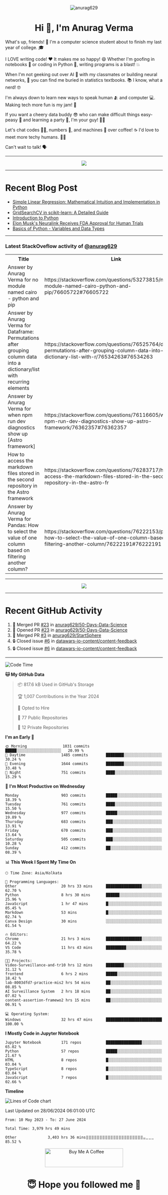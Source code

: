 

<p align="center"> <img src="https://komarev.com/ghpvc/?username=anurag629&label=Profile%20views&color=0e75b6&style=flat" alt="anurag629" /> </p>

<h1 align="center">Hi 👋, I'm Anurag Verma</h1>

What's up, friends! 👋 I'm a computer science student about to finish my last year of college. 🎓

I LOVE writing code! ❤️ It makes me so happy! 😄 Whether I'm goofing in notebooks 📓 or coding in Python 🐍, writing programs is a blast! 💥

When I'm not geeking out over AI 🤖 with my classmates or building neural networks, 🧠 you can find me buried in statistics textbooks. 📚 I know, what a nerd! 🤓

I'm always down to learn new ways to speak human 🫂 and computer 💻. Making tech more fun is my jam! 🍇

If you want a cheery data buddy 😎 who can make difficult things easy-peasy 🥝 and learning a party 🎉, I'm your guy! 🙋‍♂️

Let's chat codes 👨‍💻, numbers 🧮, and machines 🤖 over coffee! ☕ I'd love to meet more techy humans. 💁‍♂️

Can't wait to talk! 🗣️

---

<p align="center">
  <img src="https://spotify-github-profile.vercel.app/api/view.svg?uid=mwvywke3fo2gajpenodnmobfh&cover_image=true&theme=default&show_offline=false&background_color=121212&interchange=false&bar_color=53b14f&bar_color_cover=true">
</p>

---

# Recent Blog Post

<!-- BLOG-POST-LIST:START -->
- [Simple Linear Regression: Mathematical Intuition and Implementation in Python](https://codercops.tech/blog/machine-learning-algorithms/simple-linear-regression-mathematical-intuation)
- [GridSearchCV in scikit-learn: A Detailed Guide](https://codercops.tech/blog/gridsearchcv-in-scikit-learn-a-detailed-guide)
- [Introduction to Python](https://codercops.tech/blog/python-tutorial/introduction-to-python)
- [Elon Musk&#39;s Neuralink Receives FDA Approval for Human Trials](https://codercops.tech/blog/elon-musks-neuralink-receives-fda-approval-for-human-trials)
- [Basics of Python - Variables and Data Types](https://codercops.tech/blog/python-basics-of-python-variables-and-data-types)
<!-- BLOG-POST-LIST:END -->

---

### Latest StackOveflow activity of [@anurag629](https://github.com/anurag629)
<table>
  <tr><th>Title</th><th>Link</th></tr>
  <!-- STACKOVERFLOW:START --><tr><td>Answer by Anurag Verma for no module named cairo - python and pip</td><td>https://stackoverflow.com/questions/53273815/no-module-named-cairo-python-and-pip/76605722#76605722</td></tr><tr><td>Answer by Anurag Verma for Dataframe: Permutations after grouping column data into a dictionary/list with recurring elements</td><td>https://stackoverflow.com/questions/76525764/dataframe-permutations-after-grouping-column-data-into-a-dictionary-list-with-r/76534263#76534263</td></tr><tr><td>Answer by Anurag Verma for when npm run dev diagnostics show up [Astro framework]</td><td>https://stackoverflow.com/questions/76116605/when-npm-run-dev-diagnostics-show-up-astro-framework/76362357#76362357</td></tr><tr><td>How to access the markdown files stored in the second repository in the Astro framework</td><td>https://stackoverflow.com/questions/76283717/how-to-access-the-markdown-files-stored-in-the-second-repository-in-the-astro-fr</td></tr><tr><td>Answer by Anurag Verma for Pandas: How to select the value of one column based on filtering another column?</td><td>https://stackoverflow.com/questions/76222153/pandas-how-to-select-the-value-of-one-column-based-on-filtering-another-column/76222191#76222191</td></tr><!-- STACKOVERFLOW:END -->
</table>

---

<p align="center">
  <img alig src="https://github-profile-trophy.vercel.app/?username=anurag629&theme=onedark&column=-1" />
</p>

---

# Recent GitHub Activity
<!--START_SECTION:activity-->
1. 🎉 Merged PR [#23](https://github.com/anurag629/50-Days-Data-Science/pull/23) in [anurag629/50-Days-Data-Science](https://github.com/anurag629/50-Days-Data-Science)
2. 💪 Opened PR [#23](https://github.com/anurag629/50-Days-Data-Science/pull/23) in [anurag629/50-Days-Data-Science](https://github.com/anurag629/50-Days-Data-Science)
3. 🎉 Merged PR [#3](https://github.com/anurag629/StartSphere/pull/3) in [anurag629/StartSphere](https://github.com/anurag629/StartSphere)
4. 🔒 Closed issue [#6](https://github.com/datawars-io-content/content-feedback/issues/6) in [datawars-io-content/content-feedback](https://github.com/datawars-io-content/content-feedback)
5. 🔒 Closed issue [#6](https://github.com/datawars-io-content/content-feedback/issues/6) in [datawars-io-content/content-feedback](https://github.com/datawars-io-content/content-feedback)
<!--END_SECTION:activity-->

---

<!--START_SECTION:waka-->
![Code Time](http://img.shields.io/badge/Code%20Time-3%2C980%20hrs%2029%20mins-blue)

**🐱 My GitHub Data** 

> 📦 817.6 kB Used in GitHub's Storage 
 > 
> 🏆 1,007 Contributions in the Year 2024
 > 
> 💼 Opted to Hire
 > 
> 📜 77 Public Repositories 
 > 
> 🔑 12 Private Repositories 
 > 
**I'm an Early 🐤** 

```text
🌞 Morning                1031 commits        █████░░░░░░░░░░░░░░░░░░░░   20.99 % 
🌆 Daytime                1485 commits        ████████░░░░░░░░░░░░░░░░░   30.24 % 
🌃 Evening                1644 commits        ████████░░░░░░░░░░░░░░░░░   33.48 % 
🌙 Night                  751 commits         ████░░░░░░░░░░░░░░░░░░░░░   15.29 % 
```
📅 **I'm Most Productive on Wednesday** 

```text
Monday                   903 commits         █████░░░░░░░░░░░░░░░░░░░░   18.39 % 
Tuesday                  761 commits         ████░░░░░░░░░░░░░░░░░░░░░   15.50 % 
Wednesday                977 commits         █████░░░░░░░░░░░░░░░░░░░░   19.89 % 
Thursday                 683 commits         ███░░░░░░░░░░░░░░░░░░░░░░   13.91 % 
Friday                   670 commits         ███░░░░░░░░░░░░░░░░░░░░░░   13.64 % 
Saturday                 505 commits         ███░░░░░░░░░░░░░░░░░░░░░░   10.28 % 
Sunday                   412 commits         ██░░░░░░░░░░░░░░░░░░░░░░░   08.39 % 
```


📊 **This Week I Spent My Time On** 

```text
🕑︎ Time Zone: Asia/Kolkata

💬 Programming Languages: 
Other                    20 hrs 33 mins      ████████████████░░░░░░░░░   62.70 % 
Python                   8 hrs 30 mins       ██████░░░░░░░░░░░░░░░░░░░   25.96 % 
JavaScript               1 hr 47 mins        █░░░░░░░░░░░░░░░░░░░░░░░░   05.45 % 
Markdown                 53 mins             █░░░░░░░░░░░░░░░░░░░░░░░░   02.74 % 
Canva Design             30 mins             ░░░░░░░░░░░░░░░░░░░░░░░░░   01.54 % 

🔥 Editors: 
Chrome                   21 hrs 3 mins       ████████████████░░░░░░░░░   64.22 % 
VS Code                  11 hrs 43 mins      █████████░░░░░░░░░░░░░░░░   35.78 % 

🐱‍💻 Projects: 
Video-Surveillance-and-tr10 hrs 12 mins      ████████░░░░░░░░░░░░░░░░░   31.12 % 
frontend                 6 hrs 2 mins        █████░░░░░░░░░░░░░░░░░░░░   18.42 % 
lab-8003dfd7-practice-mis2 hrs 54 mins       ██░░░░░░░░░░░░░░░░░░░░░░░   08.85 % 
AI Surveillance System   2 hrs 18 mins       ██░░░░░░░░░░░░░░░░░░░░░░░   07.02 % 
content-assertion-framewo2 hrs 15 mins       ██░░░░░░░░░░░░░░░░░░░░░░░   06.91 % 

💻 Operating System: 
Windows                  32 hrs 47 mins      █████████████████████████   100.00 % 
```

**I Mostly Code in Jupyter Notebook** 

```text
Jupyter Notebook         171 repos           ████████████████░░░░░░░░░   65.02 % 
Python                   57 repos            █████░░░░░░░░░░░░░░░░░░░░   21.67 % 
HTML                     8 repos             █░░░░░░░░░░░░░░░░░░░░░░░░   03.04 % 
TypeScript               8 repos             █░░░░░░░░░░░░░░░░░░░░░░░░   03.04 % 
JavaScript               7 repos             █░░░░░░░░░░░░░░░░░░░░░░░░   02.66 % 
```



**Timeline**

![Lines of Code chart](https://raw.githubusercontent.com/anurag629/anurag629/main/assets/bar_graph.png)


 Last Updated on 28/06/2024 06:01:00 UTC
<!--END_SECTION:waka-->

<!--START_SECTION:waka-simple-->

```text
From: 10 May 2023 - To: 27 June 2024

Total Time: 3,979 hrs 49 mins

Other              3,403 hrs 36 mins⣿⣿⣿⣿⣿⣿⣿⣿⣿⣿⣿⣿⣿⣿⣿⣿⣿⣿⣿⣿⣿⣤⣀⣀⣀   85.52 %
```

<!--END_SECTION:waka-simple-->

<p align="center"> 
<a href="https://www.buymeacoffee.com/anurag629" target="_blank"><img src="https://cdn.buymeacoffee.com/buttons/default-orange.png" alt="Buy Me A Coffee" height="60" width="250"></a>
</p>


<h1 align="center"> 😇 Hope you followed me 🥰  </h1>
